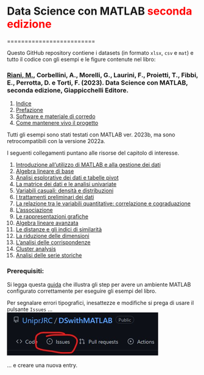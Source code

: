 
# Data Science con MATLAB <span style="color: red;">seconda edizione</span>

=========================

Questo GitHub repository contiene i datasets (in formato `xlsx`, `csv` e `mat`) e tutto il codice con gli esempi e le figure contenute nel libro:

### [Riani, M.](http://www.riani.it), Corbellini, A., Morelli, G., Laurini, F., Proietti, T., Fibbi, E., Perrotta, D. e Torti, F. (2023). Data Science con MATLAB, seconda edizione, Giappicchelli Editore. ###

1. [Indice](https://github.com/UniprJRC/DSconMATLAB/tree/main/matlabfiles/risorse/indice.pdf)
2. [Prefazione](https://github.com/UniprJRC/DSconMATLAB/tree/main/matlabfiles/risorse/prefazione.pdf)
3. [Software e materiale di corredo](https://github.com/UniprJRC/DSconMATLAB/tree/main/matlabfiles/risorse/Software_materiale_corredo.pdf)
4. [Come mantenere vivo il progetto](https://github.com/UniprJRC/DSconMATLAB/tree/main/matlabfiles/risorse/progetto_vivo.pdf)



 Tutti gli esempi sono stati testati con MATLAB ver. 2023b, ma sono retrocompatibili con la versione 2022a.

I seguenti collegamenti puntano alle risorse del capitolo di interesse.

1. [Introduzione all’utilizzo di MATLAB e alla gestione dei dati](https://github.com/UniprJRC/DSconMATLAB/tree/main/matlabfiles/capStruttureDati)
2. [Algebra lineare di base](https://github.com/UniprJRC/DSconMATLAB/tree/main/matlabfiles/capAlgebraBase)
3. [Analisi esplorative dei dati e tabelle pivot](https://github.com/UniprJRC/DSconMATLAB/tree/main/matlabfiles/capImportazioni)
4. [La matrice dei dati e le analisi univariate](https://github.com/UniprJRC/DSconMATLAB/tree/main/matlabfiles/capUnivariate)
5. [Variabili casuali: densità e distribuzioni](https://github.com/UniprJRC/DSconMATLAB/tree/main/matlabfiles/capDistribuzioni)
6. [I trattamenti preliminari dei dati](https://github.com/UniprJRC/DSconMATLAB/tree/main/matlabfiles/capPreliminari)
7. [La relazione tra le variabili quantitative: correlazione e cograduazione](https://github.com/UniprJRC/DSconMATLAB/tree/main/matlabfiles/capCorrCograd)
8. [L’associazione](https://github.com/UniprJRC/DSconMATLAB/tree/main/matlabfiles/capAssociazione)
9. [Le rappresentazioni grafiche](https://github.com/UniprJRC/DSconMATLAB/tree/main/matlabfiles/capGraficiMult)
10. [Algebra lineare avanzata](https://github.com/UniprJRC/DSconMATLAB/tree/main/matlabfiles/capAlgebra)
11. [Le distanze e gli indici di similarità](https://github.com/UniprJRC/DSconMATLAB/tree/main/matlabfiles/capDistanze)
12. [La riduzione delle dimensioni](https://github.com/UniprJRC/DSconMATLAB/tree/main/matlabfiles/capComponentiPrincipali)
13. [L’analisi delle corrispondenze](https://github.com/UniprJRC/DSconMATLAB/tree/main/matlabfiles/capCorrispondenze)
14. [Cluster analysis](https://github.com/UniprJRC/DSconMATLAB/tree/main/matlabfiles/capClustering)
15. [Analisi delle serie storiche](https://github.com/UniprJRC/DSconMATLAB/tree/main/matlabfiles/capSerieTemporali)


### Prerequisiti: ###

Si legga questa [guida](https://github.com/UniprJRC/DSconMATLAB/tree/main/matlabfiles/risorse/Software_materiale_corredo.pdf) che illustra gli step per avere un ambiente MATLAB configurato correttamente per eseguire gli esempi del libro.

Per segnalare errori tipografici, inesattezze e modifiche si prega di usare il pulsante `Issues`  ...
![Issues](https://github.com/UniprJRC/DSconMATLAB/blob/main/issues.jpg?raw=true)

... e creare una nuova entry.

